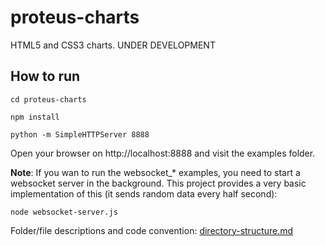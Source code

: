 # proteus-charts
HTML5 and CSS3 charts. UNDER DEVELOPMENT


## How to run
`cd proteus-charts`

`npm install`

`python -m SimpleHTTPServer 8888`

Open your browser on http://localhost:8888 and visit the examples folder.

**Note**: If you wan to run the websocket_* examples, you need to start a websocket server in the background. This project provides a very basic implementation of this (it sends random data every half second):

`node websocket-server.js`



Folder/file descriptions and code convention: [directory-structure.md](https://github.com/PROTEUS-H2020/proteus-graphs/blob/master/directory-structure.md) 
